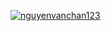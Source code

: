<a href="https://nguyenvanchan123.github.io/CV" target="_blank" rel="nofollow"><img src="https://github.com/nguyenvanchan123/nguyenvanchan123/blob/main/dino.gif" alt="nguyenvanchan123" style="max-width: 100%;"></a>
